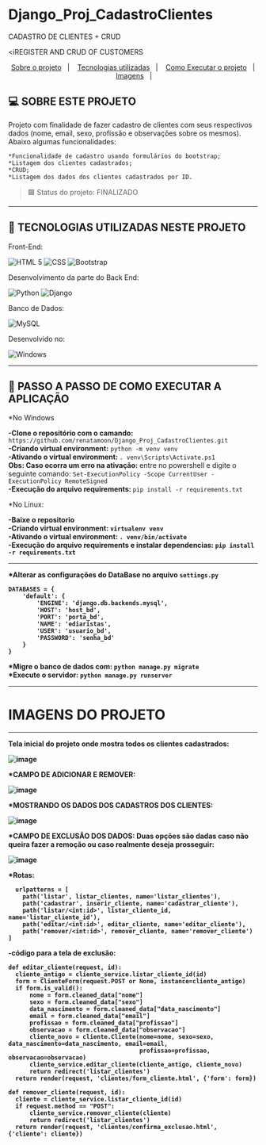 # Django_Proj_CadastroClientes

CADASTRO DE CLIENTES + CRUD

<iREGISTER AND CRUD OF CUSTOMERS</i>

<p align="center">
  <a href="#projeto">Sobre o projeto</a>&nbsp;&nbsp;&nbsp;|&nbsp;&nbsp;&nbsp;
  <a href="#tecnologias">Tecnologias utilizadas</a>&nbsp;&nbsp;&nbsp;|&nbsp;&nbsp;&nbsp;
  <a href="#instalacao">Como Executar o projeto</a>&nbsp;&nbsp;&nbsp;|&nbsp;&nbsp;&nbsp; 
  <a href="#imagens">Imagens</a>&nbsp;&nbsp;&nbsp;|&nbsp;&nbsp;&nbsp; 
 
</p>

## <a id="projeto"> 💻 SOBRE ESTE PROJETO </a>

Projeto com finalidade de fazer cadastro de clientes com seus respectivos dados (nome, email, sexo, profissão e observações sobre os mesmos).
Abaixo algumas funcionalidades:
  
    *Funcionalidade de cadastro usando formulários do bootstrap;
    *Listagem dos clientes cadastrados;
    *CRUD;
    *Listagem dos dados dos clientes cadastrados por ID.

> 🟩 Status do projeto: FINALIZADO <br>

<hr>
  
  ## <a id="tecnologias"> 🧪 TECNOLOGIAS UTILIZADAS NESTE PROJETO </a>

Front-End:

![HTML 5](https://img.shields.io/badge/HTML5-E34F26?style=for-the-badge&logo=html5&logoColor=white)
![CSS](https://img.shields.io/badge/CSS3-1572B6?style=for-the-badge&logo=css3&logoColor=white)
![Bootstrap](https://img.shields.io/badge/Bootstrap-563D7C?style=for-the-badge&logo=bootstrap&logoColor=white)

Desenvolvimento da parte do Back End:

![Python](https://img.shields.io/badge/Python-3776AB?style=for-the-badge&logo=python&logoColor=white)
![Django](https://img.shields.io/badge/Django-092E20?style=for-the-badge&logo=django&logoColor=green)

Banco de Dados:

![MySQL](https://img.shields.io/badge/MySQL-00000F?style=for-the-badge&logo=mysql&logoColor=white)

Desenvolvido no:

![Windows](https://img.shields.io/badge/Windows-0078D6?style=for-the-badge&logo=windows&logoColor=white)

<hr>

## <a id="instalacao"> 🔴 PASSO A PASSO DE COMO EXECUTAR A APLICAÇÃO </a> 

*No Windows

<b>-Clone o repositório com o camando:</b> `https://github.com/renatamoon/Django_Proj_CadastroClientes.git` <br>
<b>-Criando virtual environment:</b> `python -m venv venv`<br>
<b>-Ativando o virtual environment: </b>`. venv\Scripts\Activate.ps1`<br>
<b>Obs: Caso ocorra um erro na ativação:</b> entre no powershell e digite o seguinte comando: `Set-ExecutionPolicy -Scope CurrentUser -ExecutionPolicy RemoteSigned`<br>
<b>-Execução do arquivo requirements: </b>`pip install -r requirements.txt`<br>

*No Linux:

<b>-Baixe o repositorio<br>
<b>-Criando virtual environment:</b> `virtualenv venv`<br>
<b>-Ativando o virtual environment:</b> `. venv/bin/activate`<br>
<b>-Execução do arquivo requirements e instalar dependencias:</b> `pip install -r requirements.txt`<br>
  
 <hr> 
  
*Alterar as configurações do DataBase no arquivo <b>`settings.py`</b> <br>

```
DATABASES = {
    'default': {
        'ENGINE': 'django.db.backends.mysql',
        'HOST': 'host_bd',
        'PORT': 'porta_bd',
        'NAME': 'ediaristas',
        'USER': 'usuario_bd',
        'PASSWORD': 'senha_bd'    
    }
}
```

 *Migre o banco de dados com: `python manage.py migrate` <br>
 *Execute o servidor: `python manage.py runserver` <br>
  
------

# <a id="imagens">IMAGENS DO PROJETO</a> 
  
------

Tela inicial do projeto onde mostra todos os clientes cadastrados:

![image](https://user-images.githubusercontent.com/87100340/138941087-416f5659-8608-4813-85ba-cee03b53f66b.png)

*CAMPO DE ADICIONAR E REMOVER:

![image](https://user-images.githubusercontent.com/87100340/138941154-982e970c-2b9d-4735-9f72-1e736345486f.png)

*MOSTRANDO OS DADOS DOS CADASTROS DOS CLIENTES:

![image](https://user-images.githubusercontent.com/87100340/138941520-0efa5554-f978-4060-8be1-86217688bacd.png)

*CAMPO DE EXCLUSÃO DOS DADOS:
Duas opções são dadas caso não queira fazer a remoção ou caso realmente deseja prosseguir:

![image](https://user-images.githubusercontent.com/87100340/138941646-50b91624-716e-44ab-be0a-e5e6285fef6e.png)

*Rotas:
```  
  urlpatterns = [
    path('listar', listar_clientes, name='listar_clientes'),
    path('cadastrar', inserir_cliente, name='cadastrar_cliente'),
    path('listar/<int:id>', listar_cliente_id, name='listar_cliente_id'),
    path('editar/<int:id>', editar_cliente, name='editar_cliente'),
    path('remover/<int:id>', remover_cliente, name='remover_cliente')
]
  ```
-código para a tela de exclusão:

  ```
  def editar_cliente(request, id):
    cliente_antigo = cliente_service.listar_cliente_id(id)
    form = ClienteForm(request.POST or None, instance=cliente_antigo)
    if form.is_valid():
        nome = form.cleaned_data["nome"]
        sexo = form.cleaned_data["sexo"]
        data_nascimento = form.cleaned_data["data_nascimento"]
        email = form.cleaned_data["email"]
        profissao = form.cleaned_data["profissao"]
        observacao = form.cleaned_data["observacao"]
        cliente_novo = cliente.Cliente(nome=nome, sexo=sexo, data_nascimento=data_nascimento, email=email,
                                       profissao=profissao, observacao=observacao)
        cliente_service.editar_cliente(cliente_antigo, cliente_novo)
        return redirect('listar_clientes')
    return render(request, 'clientes/form_cliente.html', {'form': form})

def remover_cliente(request, id):
    cliente = cliente_service.listar_cliente_id(id)
    if request.method == "POST":
        cliente_service.remover_cliente(cliente)
        return redirect('listar_clientes')
    return render(request, 'clientes/confirma_exclusao.html', {'cliente': cliente})

 ```

